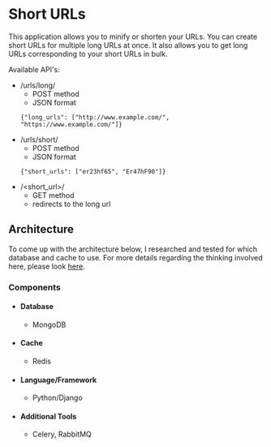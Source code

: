 # Short URLs

This application allows you to minify or shorten your URLs. You can create short URLs 
for multiple long URLs at once. It also allows you to get long URLs corresponding to your short URLs in bulk.

Available API's:
- /urls/long/
  - POST method
  - JSON format
  ```
  {"long_urls": ["http://www.example.com/", "https://www.example.com/"]}
  ```
- /urls/short/
  - POST method
  - JSON format
  ```
  {"short_urls": ["er23hf65", "Er47hF90"]}
  ```
- /<short_url>/
  - GET method
  - redirects to the long url

## Architecture
To come up with the architecture below, I researched and tested for which database and cache to use. 
For more details regarding the thinking involved here, please look [here](https://github.com/dhruv-baveja/short_urls/blob/master/ARCHITECTURE.md).

### Components

- #### Database
	- MongoDB
- #### Cache
	- Redis
- #### Language/Framework
	- Python/Django
- #### Additional Tools
	- Celery, RabbitMQ 
